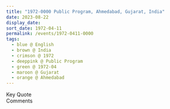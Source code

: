 ```yaml
---
title: "1972-0000 Public Program, Ahmedabad, Gujarat, India"
date: 2023-08-22
display_date: 
sort_date: 1972-04-11
permalink: /events/1972-0411-0000
tags:
  - blue @ English
  - brown @ India
  - crimson @ 1972
  - deeppink @ Public Program
  - green @ 1972-04
  - maroon @ Gujarat
  - orange @ Ahmedabad
---
```


<wave-list>
  <list-title color="green" width="75">Key Quote</list-title>
  <list-item color="BlanchedAlmond"  width="200"></list-item>
  <list-item color="Lavender"></list-item>
  <list-item color="BlanchedAlmond"></list-item>
</wave-list>

<br>

<wave-list>
  <list-title color="green" width="75">Comments</list-title>
  <list-item color="BlanchedAlmond"  width="200"></list-item>
  <list-item color="Lavender"></list-item>
  <list-item color="BlanchedAlmond"></list-item>
</wave-list>